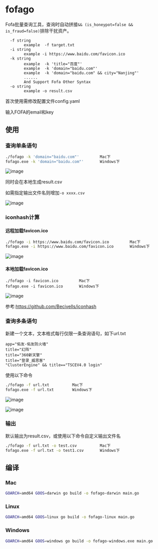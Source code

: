 # fofago

Fofa批量查询工具，查询时自动拼接`&& (is_honeypot=false && is_fraud=false)`排除干扰资产。

~~~
  -f string
    	example  -f target.txt
  -i string
    	example -i https://www.baidu.com/favicon.ico
  -k string
    	example  -k 'title="百度"'
    	example  -k 'domain="baidu.com"'
    	example  -k 'domain="baidu.com" && city="Nanjing"'
    	......
    	And Support Fofa Other Syntax
  -o string
    	example -o result.csv
~~~

首次使用需修改配置文件config.yaml

输入FOFA的email和key

## 使用

### 查询单条语句

~~~bash
./fofago -k 'domain="baidu.com"'         Mac下
fofago.exe -k 'domain="baidu.com"'       Windows下
~~~

![image](https://user-images.githubusercontent.com/38073810/130382551-0eaa0d10-fcf3-4aa9-819c-7c0cbe6ffa8b.png)

同时会在本地生成result.csv

如需指定输出文件名则增加`-o xxxx.csv`

![image](https://user-images.githubusercontent.com/38073810/130382622-8cf1f3ea-9bb0-4302-84c7-c438113dc8ed.png)

### iconhash计算

#### 远程加载favicon.ico

~~~bash
./fofago -i https://www.baidu.com/favicon.ico         Mac下
fofago.exe -i https://www.baidu.com/favicon.ico       Windows下
~~~

![image](https://user-images.githubusercontent.com/38073810/130549599-d7e52f50-e5cb-4cce-af90-89ad5feabfcc.png)

#### 本地加载favicon.ico

~~~
./fofago -i favicon.ico         Mac下
fofago.exe -i favicon.ico       Windows下
~~~

![image](https://user-images.githubusercontent.com/38073810/130608478-48090fa2-5f16-497f-83c1-d98ee078dda8.png)

参考:https://github.com/Becivells/iconhash

### 查询多条语句

新建一个文本，文本格式每行仅限一条查询语句，如下url.txt

~~~
app="佑友-佑友防火墙"
title="幻阵"
title="360新天擎"
title="登录_威思客"
"ClusterEngine" && title=="TSCEV4.0 login"
~~~

使用以下命令

~~~bash
./fofago -f url.txt          Mac下
fofago.exe -f url.txt        Windows下
~~~

![image](https://user-images.githubusercontent.com/38073810/130382724-a25e2dbf-aeba-4dea-b0f5-c61a58beafab.png)

![image](https://user-images.githubusercontent.com/38073810/130382759-1dc4353a-0f33-425f-923a-96de56596bfb.png)

### 输出

默认输出为result.csv，或使用以下命令自定义输出文件名

~~~bash
./fofago -f url.txt -o test.csv          Mac下
fofago.exe -f url.txt -o test1.csv       Windows下
~~~

## 编译

### Mac

~~~bash
GOARCH=amd64 GOOS=darwin go build -o fofago-darwin main.go
~~~

### Linux

~~~bash
GOARCH=amd64 GOOS=linux go build -o fofago-linux main.go
~~~

### Windows

~~~bash
GOARCH=amd64 GOOS=windows go build -o fofago-windows.exe main.go
~~~

